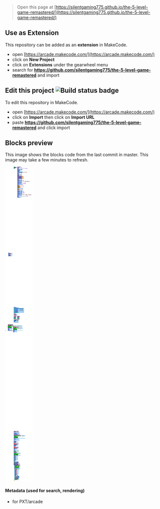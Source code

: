  


> Open this page at [https://silentgaming775.github.io/the-5-level-game-remastered/](https://silentgaming775.github.io/the-5-level-game-remastered/)

## Use as Extension

This repository can be added as an **extension** in MakeCode.

* open [https://arcade.makecode.com/](https://arcade.makecode.com/)
* click on **New Project**
* click on **Extensions** under the gearwheel menu
* search for **https://github.com/silentgaming775/the-5-level-game-remastered** and import

## Edit this project ![Build status badge](https://github.com/silentgaming775/the-5-level-game-remastered/workflows/MakeCode/badge.svg)

To edit this repository in MakeCode.

* open [https://arcade.makecode.com/](https://arcade.makecode.com/)
* click on **Import** then click on **Import URL**
* paste **https://github.com/silentgaming775/the-5-level-game-remastered** and click import

## Blocks preview

This image shows the blocks code from the last commit in master.
This image may take a few minutes to refresh.

![A rendered view of the blocks](https://github.com/silentgaming775/the-5-level-game-remastered/raw/master/.github/makecode/blocks.png)

#### Metadata (used for search, rendering)

* for PXT/arcade
<script src="https://makecode.com/gh-pages-embed.js"></script><script>makeCodeRender("{{ site.makecode.home_url }}", "{{ site.github.owner_name }}/{{ site.github.repository_name }}");</script>
